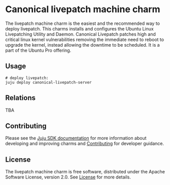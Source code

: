 # Canonical livepatch machine charm

The livepatch machine charm is the easiest and the recommended way to deploy livepatch. This charms installs and configures the Ubuntu Linux Livepatching Utility and Daemon. Canonical Livepatch patches high and critical linux kernel vulnerabilities removing the immediate need to reboot to upgrade the kernel, instead allowing the downtime to be scheduled. It is a part of the Ubuntu Pro offering.

## Usage

```
# deploy livepatch:
juju deploy canonical-livepatch-server
```

## Relations

TBA

## Contributing

Please see the [Juju SDK documentation](https://juju.is/docs/sdk) for more information about developing and improving charms and [Contributing](CONTRIBUTING.md) for developer guidance.

## License

The livepatch machine charm is free software, distributed under the Apache Software License, version 2.0. See [License](LICENSE) for more details.
